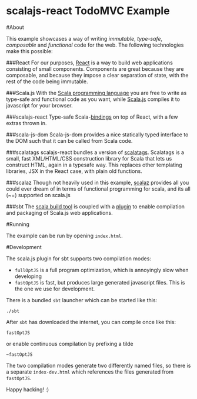 # scalajs-react TodoMVC Example

#About

This example showcases a way of writing *immutable*, *type-safe*, *composable* and *functional* code for the web. 
The following technologies make this possible:

###React
For our purposes, [React](https://facebook.github.io/react/) 
is a way to build web applications consisting of small components.
Components are great because they are composable, 
and because they impose a clear separation of state, with the rest of the code being immutable.

###Scala.js
With the [Scala programming language](http://www.scala-lang.org/) 
you are free to write as type-safe and functional code as you want,
while [Scala.js](https://www.scala-js.org) compiles it to javascript for your browser.

###scalajs-react
Type-safe Scala-[bindings](https://github.com/japgolly/scalajs-react/) on top of React, 
with a few extras thrown in.

###scala-js-dom
Scala-js-dom provides a nice statically typed interface to the DOM such that it can be called from Scala code.

###scalatags
scalajs-react bundles a version of [scalatags](http://lihaoyi.github.io/scalatags/). 
Scalatags is a small, fast XML/HTML/CSS construction library for Scala that lets us
construct HTML, again in a typesafe way. This replaces other templating libraries,
JSX in the React case, with plain old functions.

###scalaz
Though not heavily used in this example, [scalaz](https://github.com/scalaz/scalaz)
provides all you could ever dream of in terms of functional programming for scala, 
and its all (~=) supported on scala.js 

###sbt
The [scala build tool](http://www.scala-sbt.org) is coupled with a
[plugin](http://www.scala-js.org/doc/sbt-plugin.html) 
to enable compilation and packaging of Scala.js web applications. 

#Running

The example can be run by opening `index.html`.

#Development

The scala.js plugin for sbt supports two compilation modes:
 
* `fullOptJS` is a full program optimization, which is annoyingly slow when developing
* `fastOptJS` is fast, but produces large generated javascript files. This is the one we use for development.

There is a bundled `sbt` launcher which can be started like this:

`./sbt`

After `sbt` has downloaded the internet, you can compile once like this:

`fastOptJS` 

or enable continuous compilation by prefixing a tilde

`~fastOptJS`

The two compilation modes generate two differently named files, so there is a separate `index-dev.html`
 which references the files generated from `fastOptJS`.

 
Happy hacking! :)
